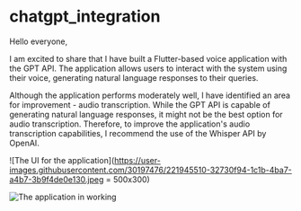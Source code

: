 # chatgpt_integration

Hello everyone,

I am excited to share that I have built a Flutter-based voice application with the GPT API. The application allows users to interact with the system using their voice, generating natural language responses to their queries.

Although the application performs moderately well, I have identified an area for improvement - audio transcription. While the GPT API is capable of generating natural language responses, it might not be the best option for audio transcription. Therefore, to improve the application's audio transcription capabilities, I recommend the use of the Whisper API by OpenAI. 


![The UI for the application](https://user-images.githubusercontent.com/30197476/221945510-32730f94-1c1b-4ba7-a4b7-3b9f4de0e130.jpeg = 500x300)

![The application in working](https://user-images.githubusercontent.com/30197476/221945543-367f7c79-a524-4f21-ab73-0c1c76a6c580.jpeg)
